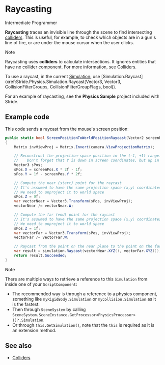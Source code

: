 # Raycasting

<span class="badge text-bg-primary">Intermediate</span>
<span class="badge text-bg-success">Programmer</span>

**Raycasting** traces an invisible line through the scene to find intersecting [colliders](colliders.md). This is useful, for example, to check which objects are in a gun's line of fire, or are under the mouse cursor when the user clicks.

> [!Note]
> Raycasting uses **colliders** to calculate intersections. It ignores entities that have no collider component. For more information, see [Colliders](colliders.md).

To use a raycast, in the current [Simulation](xref:Stride.Physics.Simulation), use [Simulation.Raycast](xref:Stride.Physics.Simulation.Raycast(Vector3, Vector3, CollisionFilterGroups, CollisionFilterGroupFlags, bool)).

For an example of raycasting, see the **Physics Sample** project included with Stride.

## Example code

This code sends a raycast from the mouse's screen position:

```cs
public static bool ScreenPositionToWorldPositionRaycast(Vector2 screenPos, CameraComponent camera, Simulation simulation)
{
    Matrix invViewProj = Matrix.Invert(camera.ViewProjectionMatrix);

    // Reconstruct the projection-space position in the (-1, +1) range.
    //    Don't forget that Y is down in screen coordinates, but up in projection space
    Vector3 sPos;
    sPos.X = screenPos.X * 2f - 1f;
    sPos.Y = 1f - screenPos.Y * 2f;

    // Compute the near (start) point for the raycast
    // It's assumed to have the same projection space (x,y) coordinates and z = 0 (lying on the near plane)
    // We need to unproject it to world space
    sPos.Z = 0f;
    var vectorNear = Vector3.Transform(sPos, invViewProj);
    vectorNear /= vectorNear.W;

    // Compute the far (end) point for the raycast
    // It's assumed to have the same projection space (x,y) coordinates and z = 1 (lying on the far plane)
    // We need to unproject it to world space
    sPos.Z = 1f;
    var vectorFar = Vector3.Transform(sPos, invViewProj);
    vectorFar /= vectorFar.W;

    // Raycast from the point on the near plane to the point on the far plane and get the collision result
    var result = simulation.Raycast(vectorNear.XYZ(), vectorFar.XYZ());
    return result.Succeeded;
}
```

> [!Note]
> There are multiple ways to retrieve a reference to this `Simulation` from inside one of your `ScriptComponent`:
> - The recommended way is through a reference to a physics component, something like `myRigidBody.Simulation` or `myCollision.Simulation` as it is the fastest.
> - Then through `SceneSystem` by calling `SceneSystem.SceneInstance.GetProcessor<PhysicsProcessor>()?.Simulation`.
> - Or through `this.GetSimulation()`, note that the `this` is required as it is an extension method.

## See also
* [Colliders](colliders.md)

